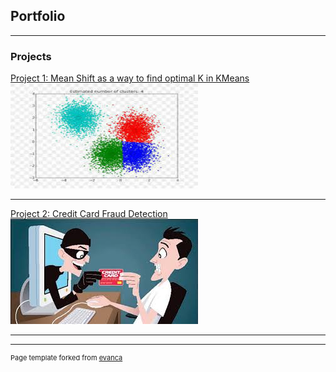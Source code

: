 ## Portfolio

---

### Projects

[Project 1: Mean Shift as a way to find optimal K in KMeans](https://www.kaggle.com/carfonrod/notebook7d061440cc)
<img src="images/mean_shift.jpeg?raw=true"/>

---
[Project 2: Credit Card Fraud Detection](https://www.kaggle.com/carfonrod/credfraud)
<img src="images/creditfraud.jpeg?raw=true"/>

---






---
<p style="font-size:11px">Page template forked from <a href="https://github.com/evanca/quick-portfolio">evanca</a></p>
<!-- Remove above link if you don't want to attibute -->
